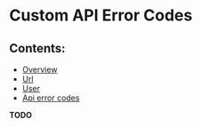 # Custom API Error Codes

## Contents:

-   [Overview](README.md)
-   [Url](url.md)
-   [User](user.md)
-   [Api error codes](apierror.md)

**TODO**
